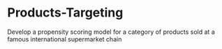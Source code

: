# Products-Targeting
Develop a propensity scoring model for a category of products sold at a famous international supermarket chain
